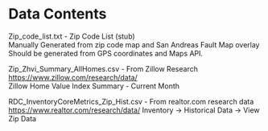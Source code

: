 # Data Contents


Zip_code_list.txt - Zip Code List (stub)  
Manually Generated from zip code map and San Andreas Fault Map overlay   
Should be generated from GPS coordinates and Maps API.

Zip_Zhvi_Summary_AllHomes.csv - From Zillow Research  
https://www.zillow.com/research/data/  
Zillow Home Value Index Summary - Current Month  

RDC_InventoryCoreMetrics_Zip_Hist.csv - From realtor.com research data
https://www.realtor.com/research/data/
Inventory -> Historical Data -> View Zip Data
